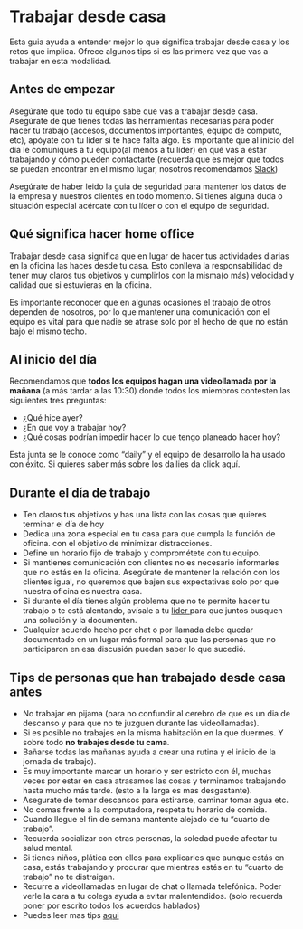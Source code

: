 # Trabajar desde casa

Esta guia ayuda a entender mejor lo que significa trabajar desde casa y los retos que implica. Ofrece algunos tips si es las primera vez que vas a trabajar en esta modalidad.

## Antes de empezar

Asegúrate que todo tu equipo sabe que vas a trabajar desde casa. Asegúrate de que tienes todas las herramientas necesarias para poder hacer tu trabajo (accesos, documentos importantes, equipo de computo, etc), apóyate con tu líder si te hace falta algo. Es importante que al inicio del día le comuniques a tu equipo(al menos a tu líder) en qué vas a estar trabajando y cómo pueden contactarte (recuerda que es mejor que todos se puedan encontrar en el mismo lugar, nosotros recomendamos [Slack](/general/slack.md))

Asegúrate de haber leido la guia de seguridad para mantener los datos de la empresa y nuestros clientes en todo momento. Si tienes alguna duda o situación especial acércate con tu líder o con el equipo de seguridad.

## Qué significa hacer home office

Trabajar desde casa significa que en lugar de hacer tus actividades diarias en la oficina las haces desde tu casa. Esto conlleva la responsabilidad de tener muy claros tus objetivos y cumplirlos con la misma(o más) velocidad y calidad que si estuvieras en la oficina.

Es importante reconocer que en algunas ocasiones el trabajo de otros dependen de nosotros, por lo que mantener una comunicación con el equipo es vital para que nadie se atrase solo por el hecho de que no están bajo el mismo techo.

## Al inicio del día

Recomendamos que **todos los equipos hagan una videollamada por la mañana** (a más tardar a las 10:30) donde todos los miembros contesten las siguientes tres preguntas:

*   ¿Qué hice ayer?
*   ¿En que voy a trabajar hoy?
*   ¿Qué cosas podrían impedir hacer lo que tengo planeado hacer hoy?

Esta junta se le conoce como “daily” y el equipo de desarrollo la ha usado con éxito. Si quieres saber más sobre los dailies da click aquí.

## Durante el día de trabajo

*   Ten claros tus objetivos y has una lista con las cosas que quieres terminar el día de hoy
*   Dedica una zona especial en tu casa para que cumpla la función de oficina. con el objetivo de minimizar distracciones.
*   Define un horario fijo de trabajo y comprométete con tu equipo.
*   Si mantienes comunicación con clientes no es necesario informarles que no estás en la oficina. Asegúrate de mantener la relación con los clientes igual, no queremos que bajen sus expectativas solo por que nuestra oficina es nuestra casa.
*   Si durante el día tienes algún problema que no te permite hacer tu trabajo o te está alentando, avísale a tu [líder
](/covid-19.md#establecer-un-equipo-de-líderes-remotos) para que juntos busquen una solución y la documenten.
*   Cualquier acuerdo hecho por chat o por llamada debe quedar documentado en un lugar más formal para que las personas que no participaron en esa discusión puedan saber lo que sucedió.


## Tips de personas que han trabajado desde casa antes

*   No trabajar en pijama (para no confundir al cerebro de que es un dia de descanso y para que no te juzguen durante las videollamadas).
*   Si es posible no trabajes en la misma habitación en la que duermes. Y sobre todo **no trabajes desde tu cama**.
*   Bañarse todas las mañanas ayuda a crear una rutina y el inicio de la jornada de trabajo).
*   Es muy importante marcar un horario y ser estricto con él, muchas veces por estar en casa atrasamos las cosas y terminamos trabajando hasta mucho más tarde. (esto a la larga es mas desgastante).
*   Asegurate de tomar descansos para estirarse, caminar tomar agua etc.
*   No comas frente a la computadora, respeta tu horario de comida.
*   Cuando llegue el fin de semana mantente alejado de tu “cuarto de trabajo”.
*   Recuerda socializar con otras personas, la soledad puede afectar tu salud mental.
*   Si tienes niños, plática con ellos para explicarles que aunque estás en casa, estás trabajando y procurar que mientras estés en tu “cuarto de trabajo” no te distraigan.
*   Recurre a videollamadas en lugar de chat o llamada telefónica. Poder verle la cara a tu colega ayuda a evitar malentendidos. (solo recuerda poner por escrito todos los acuerdos hablados)
* Puedes leer mas tips [aqui](https://info.trello.com/hubfs/How_To_Embrace_Remote_Work_Trello_Ultimate_Guide.pdf?hsCtaTracking=19bf7893-d507-43ee-b95d-27db481eda82%7C7b087ca9-93ba-4c04-9490-f5b4ebca5aec)
